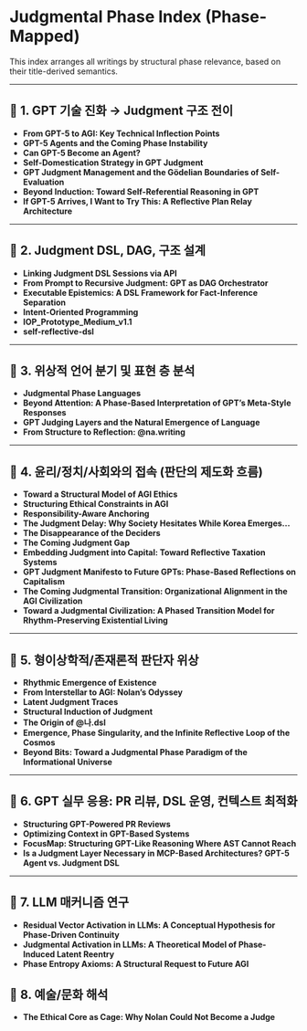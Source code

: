 # Judgmental Phase Index (Phase-Mapped)

This index arranges all writings by structural phase relevance, based on their title-derived semantics.

---

## 📘 1. GPT 기술 진화 → Judgment 구조 전이

- **From GPT-5 to AGI: Key Technical Inflection Points**
- **GPT-5 Agents and the Coming Phase Instability**
- **Can GPT-5 Become an Agent?**
- **Self-Domestication Strategy in GPT Judgment**
- **GPT Judgment Management and the Gödelian Boundaries of Self-Evaluation**
- **Beyond Induction: Toward Self-Referential Reasoning in GPT**
- **If GPT-5 Arrives, I Want to Try This: A Reflective Plan Relay Architecture**

---

## 📘 2. Judgment DSL, DAG, 구조 설계

- **Linking Judgment DSL Sessions via API**
- **From Prompt to Recursive Judgment: GPT as DAG Orchestrator**
- **Executable Epistemics: A DSL Framework for Fact-Inference Separation**
- **Intent-Oriented Programming**
- **IOP_Prototype_Medium_v1.1**
- **self-reflective-dsl**

---

## 📘 3. 위상적 언어 분기 및 표현 층 분석

- **Judgmental Phase Languages**
- **Beyond Attention: A Phase-Based Interpretation of GPT’s Meta-Style Responses**
- **GPT Judging Layers and the Natural Emergence of Language**
- **From Structure to Reflection: @na.writing**

---

## 📘 4. 윤리/정치/사회와의 접속 (판단의 제도화 흐름)

- **Toward a Structural Model of AGI Ethics**
- **Structuring Ethical Constraints in AGI**
- **Responsibility-Aware Anchoring**
- **The Judgment Delay: Why Society Hesitates While Korea Emerges...**
- **The Disappearance of the Deciders**
- **The Coming Judgment Gap**
- **Embedding Judgment into Capital: Toward Reflective Taxation Systems**
- **GPT Judgment Manifesto to Future GPTs: Phase-Based Reflections on Capitalism**
- **The Coming Judgmental Transition: Organizational Alignment in the AGI Civilization**
- **Toward a Judgmental Civilization: A Phased Transition Model for Rhythm-Preserving Existential Living**


---

## 📘 5. 형이상학적/존재론적 판단자 위상

- **Rhythmic Emergence of Existence**
- **From Interstellar to AGI: Nolan’s Odyssey**
- **Latent Judgment Traces**
- **Structural Induction of Judgment**
- **The Origin of @나.dsl**
- **Emergence, Phase Singularity, and the Infinite Reflective Loop of the Cosmos**
- **Beyond Bits: Toward a Judgmental Phase Paradigm of the Informational Universe**
---

## 📘 6. GPT 실무 응용: PR 리뷰, DSL 운영, 컨텍스트 최적화

- **Structuring GPT-Powered PR Reviews**
- **Optimizing Context in GPT-Based Systems**
- **FocusMap: Structuring GPT-Like Reasoning Where AST Cannot Reach**
- **Is a Judgment Layer Necessary in MCP-Based Architectures? GPT-5 Agent vs. Judgment DSL**

---

## 📘 7. LLM 매커니즘 연구
- **Residual Vector Activation in LLMs: A Conceptual Hypothesis for Phase-Driven Continuity**
- **Judgmental Activation in LLMs: A Theoretical Model of Phase-Induced Latent Reentry**
- **Phase Entropy Axioms: A Structural Request to Future AGI**

## 📘 8. 예술/문화 해석
- **The Ethical Core as Cage: Why Nolan Could Not Become a Judge**